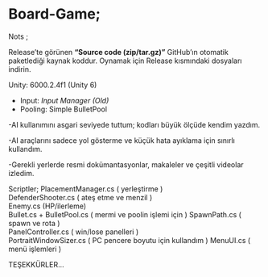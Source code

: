 # Board-Game;

Nots ;

Release’te görünen **“Source code (zip/tar.gz)”** GitHub’ın otomatik paketlediği kaynak koddur. Oynamak için Release kısmındaki dosyaları indirin.

Unity: 6000.2.4f1 (Unity 6)
- Input: *Input Manager (Old)* 
- Pooling: Simple BulletPool

-AI kullanımını asgari seviyede tuttum; kodları büyük ölçüde kendim yazdım.

-AI araçlarını sadece yol gösterme ve küçük hata ayıklama için sınırlı kullandım.

-Gerekli yerlerde resmi dokümantasyonlar, makaleler ve çeşitli videolar izledim.

Scriptler;
PlacementManager.cs ( yerleştirme )  
DefenderShooter.cs ( ateş etme ve menzil )  
Enemy.cs (HP/ilerleme)  
Bullet.cs + BulletPool.cs ( mermi ve poolin işlemi için )
SpawnPath.cs ( spawn ve rota )  
PanelController.cs ( win/lose panelleri )  
PortraitWindowSizer.cs ( PC pencere boyutu için kullandım )
MenuUI.cs ( menü işlemleri )

TEŞEKKÜRLER...
